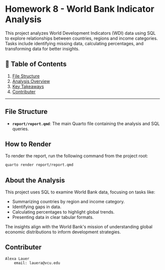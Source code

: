 # Homework 8 - World Bank Indicator Analysis

This project analyzes World Development Indicators (WDI) data using SQL to explore relationships between countries, regions and income categories. Tasks include identifying missing data, calculating percentages, and transforming data for better insights.

## 📖 Table of Contents

1. [File Structure](#file-structure)
2. [Analysis Overview](#analysis-overview)
3. [Key Takeaways](#key-takeaways)
4. [Contributer](#contributer)

---


## File Structure

- **`report/report.qmd`**: The main Quarto file containing the analysis and SQL queries.

## How to Render

To render the report, run the following command from the project root:

```bash
quarto render report/report.qmd
```

## About the Analysis

This project uses SQL to examine World Bank data, focusing on tasks like:
- Summarizing countries by region and income category.
- Identifying gaps in data.
- Calculating percentages to highlight global trends.
- Presenting data in clear tabular formats.

The insights align with the World Bank's mission of understanding global economic distributions to inform development strategies.

## Contributer
    
    Alexa Lauer 
        email: lauera@vcu.edu


